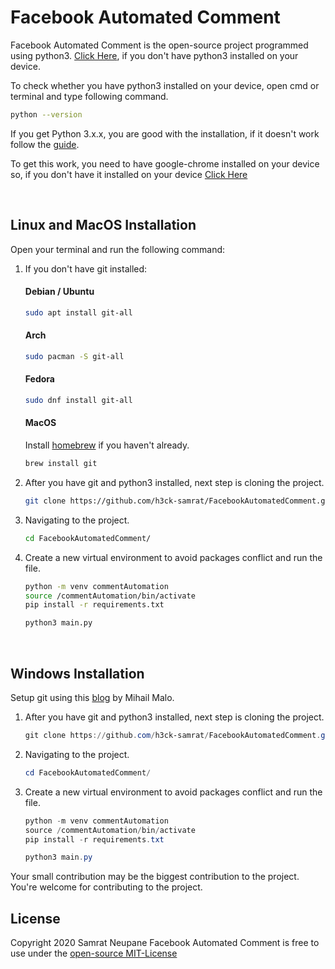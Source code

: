 # Facebook Automated Comment

Facebook Automated Comment is the open-source project programmed using python3.
[Click Here](https://www.python.org/downloads/), if you don't have python3 installed on your device.

To check whether you have python3 installed on your device, open cmd or terminal and type following command.
```bash
python --version
```

If you get Python 3.x.x, you are good with the installation, if it doesn't work follow the [guide](https://realpython.com/installing-python/).

To get this work, you need to have google-chrome installed on your device so, if you don't have it installed on your device [Click Here](https://support.google.com/chrome/answer/95346?co=GENIE.Platform%3DDesktop&hl=en)

<br>

## Linux and MacOS Installation

Open your terminal and run the following command:

1. If you don't have git installed:
    #### Debian / Ubuntu
    ```bash
    sudo apt install git-all
    ```

    #### Arch
    ```bash
    sudo pacman -S git-all
    ```

    #### Fedora
    ```bash
    sudo dnf install git-all
    ```

    #### MacOS
    Install [homebrew](https://brew.sh/) if you haven't already.
    ```bash
    brew install git
    ```

2. After you have git and python3 installed, next step is cloning the project.

    ```bash
    git clone https://github.com/h3ck-samrat/FacebookAutomatedComment.git
    ```

3. Navigating to the project.

    ```bash
    cd FacebookAutomatedComment/
    ```

4. Create a new virtual environment to avoid packages conflict and run the file.
    ```bash
    python -m venv commentAutomation
    source /commentAutomation/bin/activate
    pip install -r requirements.txt
    ```

    ```bash
    python3 main.py
    ```

<br>

## Windows Installation

Setup git using this [blog](https://dev.to/qm3ster/setting-up-gitsshgpg-on-windows-5c85) by Mihail Malo.

1. After you have git and python3 installed, next step is cloning the project.

    ```powershell
    git clone https://github.com/h3ck-samrat/FacebookAutomatedComment.git
    ```

2. Navigating to the project.

    ```powershell
    cd FacebookAutomatedComment/
    ```

3. Create a new virtual environment to avoid packages conflict and run the file.
    ```powershell
    python -m venv commentAutomation
    source /commentAutomation/bin/activate
    pip install -r requirements.txt
    ```
    
    ```powershell
    python3 main.py
    ```

Your small contribution may be the biggest contribution to the project. You're welcome for contributing to the project.

## License

Copyright 2020 Samrat Neupane 
Facebook Automated Comment is free to use under the [open-source MIT-License](https://github.com/h3cksamrat/FacebookAutomatedComment/blob/master/LICENSE)

